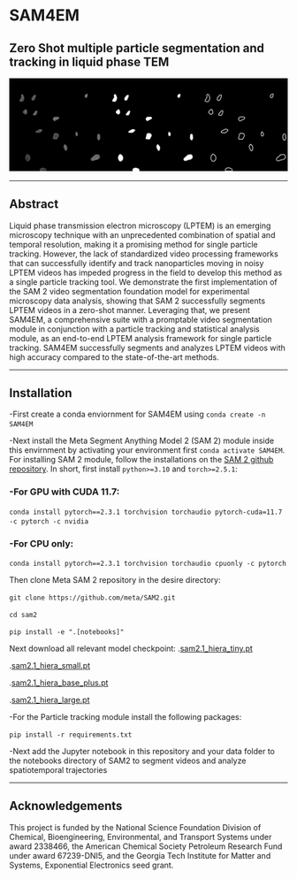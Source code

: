 # SAM4EM
## Zero Shot multiple particle segmentation and tracking  in liquid phase TEM
![Banner](./banner.jpg)
* * * * * *
## Abstract

Liquid phase transmission electron microscopy (LPTEM) is an emerging microscopy technique with an unprecedented combination of spatial and temporal resolution, making it a promising method for single particle tracking. However, the lack of standardized video processing frameworks that can successfully identify and track nanoparticles moving in noisy LPTEM videos has impeded progress in the field to develop this method as a single particle tracking tool. We demonstrate the first implementation of the SAM 2 video segmentation foundation model for experimental microscopy data analysis, showing that SAM 2 successfully segments LPTEM videos in a zero-shot manner. Leveraging that, we present SAM4EM, a comprehensive suite with a promptable video segmentation module in conjunction with a particle tracking and statistical analysis module, as an end-to-end LPTEM analysis framework for single particle tracking. SAM4EM successfully segments and analyzes LPTEM videos with high accuracy compared to the state-of-the-art methods.
* * * * * *

## Installation
-First create a conda enviornment for SAM4EM using `conda create -n SAM4EM`

-Next install the Meta Segment Anything Model 2 (SAM 2) module inside this envirnment by activating your environment first `conda activate SAM4EM`. For installing SAM 2 module, follow the installations on the [SAM 2 github repository](https://github.com/facebookresearch/sam2). In short, first install `python>=3.10` and `torch>=2.5.1`:
### -For GPU with CUDA 11.7:
`conda install pytorch==2.3.1 torchvision torchaudio pytorch-cuda=11.7 -c pytorch -c nvidia`
### -For CPU only:
`conda install pytorch==2.3.1 torchvision torchaudio cpuonly -c pytorch`

Then clone Meta SAM 2 repository in the desire directory:

`git clone https://github.com/meta/SAM2.git`

`cd sam2`

`pip install -e ".[notebooks]"`

Next download all relevant model checkpoint:
.[sam2.1_hiera_tiny.pt](https://dl.fbaipublicfiles.com/segment_anything_2/092824/sam2.1_hiera_tiny.pt)

.[sam2.1_hiera_small.pt](https://dl.fbaipublicfiles.com/segment_anything_2/092824/sam2.1_hiera_small.pt)

.[sam2.1_hiera_base_plus.pt](https://dl.fbaipublicfiles.com/segment_anything_2/092824/sam2.1_hiera_base_plus.pt)

.[sam2.1_hiera_large.pt](https://dl.fbaipublicfiles.com/segment_anything_2/092824/sam2.1_hiera_large.pt)

-For the Particle tracking module install the following packages:

`pip install -r requirements.txt`

-Next add the Jupyter notebook in this repository and your data folder to the notebooks directory of SAM2 to segment videos and analyze spatiotemporal trajectories


* * * * * *
## Acknowledgements 

This project is funded by the National Science Foundation Division of Chemical, Bioengineering, Environmental, and Transport Systems under award 2338466, the American Chemical Society Petroleum Research Fund under award 67239-DNI5, and the Georgia Tech Institute for Matter and Systems, Exponential Electronics seed grant.
